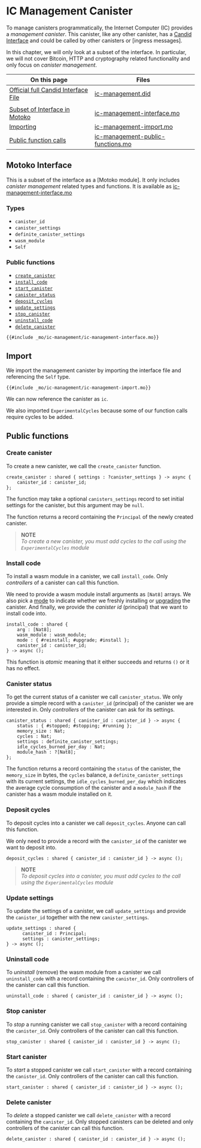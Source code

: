 # IC Management Canister

To manage canisters programmatically, the Internet Computer (IC) provides a _management canister_. This canister, like any other canister, has a [Candid Interface](/internet-computer-programming-concepts/async-data/candid.html) and could be called by other canisters or [ingress messages].

In this chapter, we will only look at a subset of the interface. In particular, we will not cover Bitcoin, HTTP and cryptography related functionality and only focus on _canister management_.

| On this page                                                                                                             | Files                                                                                    |
| ------------------------------------------------------------------------------------------------------------------------ | ---------------------------------------------------------------------------------------- |
| [Official full Candid Interface File](https://internetcomputer.org/assets/files/ic-12eac4f36bb9c2f60f72a9e195253eba.did) | [ic-management.did](_mo/ic-management/ic-management.did)                                 |
|                                                                                                                          |                                                                                          |
| [Subset of Interface in Motoko](#motoko-interface)                                                                       | [ic-management-interface.mo](_mo/ic-management/ic-management-interface.mo)               |
| [Importing](#import)                                                                                                     | [ic-management-import.mo](_mo/ic-management/ic-management-import.mo)                     |
| [Public function calls](#public-functions)                                                                               | [ic-management-public-functions.mo](_mo/ic-management/ic-management-public-functions.mo) |

## Motoko Interface

This is a subset of the interface as a [Motoko module]. It only includes _canister management_ related types and functions. It is available as [ic-management-interface.mo](_mo/ic-management/ic-management-interface.mo)

### Types

- `canister_id`
- `canister_settings`
- `definite_canister_settings`
- `wasm_module`
- `Self`

### Public functions

- [`create_canister`](#create-canister)
- [`install_code`](#install-code)
- [`start_canister`](#start-canister)
- [`canister_status`](#canister-status)
- [`deposit_cycles`](#deposit-cycles)
- [`update_settings`](#update-settings)
- [`stop_canister`](#stop-canister)
- [`uninstall_code`](#uninstall-code)
- [`delete_canister`](#delete-canister)

```motoko
{{#include _mo/ic-management/ic-management-interface.mo}}
```

## Import

We import the management canister by importing the interface file and referencing the `Self` type.

```motoko
{{#include _mo/ic-management/ic-management-import.mo}}
```

We can now reference the canister as `ic`.

We also imported `ExperimentalCycles` because some of our function calls require cycles to be added.

## Public functions

### Create canister

To create a new canister, we call the `create_canister` function.

```motoko
create_canister : shared { settings : ?canister_settings } -> async {
    canister_id : canister_id;
};
```

The function may take a optional `canisters_settings` record to set initial settings for the canister, but this argument may be `null`.

The function returns a record containing the `Principal` of the newly created canister.

> **NOTE**  
> _To create a new canister, you must add cycles to the call using the `ExperimentalCycles` module_

### Install code

To install a wasm module in a canister, we call `install_code`. Only _controllers_ of a canister can call this function.

We need to provide a wasm module install arguments as `[Nat8]` arrays. We also pick a [mode](/internet-computer-programming-concepts/basic-memory-persistence/upgrades.html#reinstall-and-upgrade) to indicate whether we freshly installing or [upgrading](/internet-computer-programming-concepts/basic-memory-persistence/upgrades.html) the canister. And finally, we provide the _canister id_ (principal) that we want to install code into.

```motoko
install_code : shared {
    arg : [Nat8];
    wasm_module : wasm_module;
    mode : { #reinstall; #upgrade; #install };
    canister_id : canister_id;
} -> async ();
```

This function is _atomic_ meaning that it either succeeds and returns `()` or it has no effect.

### Canister status

To get the current status of a canister we call `canister_status`. We only provide a simple record with a `canister_id` (principal) of the canister we are interested in. Only _controllers_ of the canister can ask for its settings.

```motoko
canister_status : shared { canister_id : canister_id } -> async {
    status : { #stopped; #stopping; #running };
    memory_size : Nat;
    cycles : Nat;
    settings : definite_canister_settings;
    idle_cycles_burned_per_day : Nat;
    module_hash : ?[Nat8];
};
```

The function returns a record containing the `status` of the canister, the `memory_size` in bytes, the `cycles` balance, a `definite_canister_settings` with its current settings, the `idle_cycles_burned_per_day` which indicates the average cycle consumption of the canister and a `module_hash` if the canister has a wasm module installed on it.

### Deposit cycles

To deposit cycles into a canister we call `deposit_cycles`. Anyone can call this function.

We only need to provide a record with the `canister_id` of the canister we want to deposit into.

```motoko
deposit_cycles : shared { canister_id : canister_id } -> async ();
```

> **NOTE**  
> _To deposit cycles into a canister, you must add cycles to the call using the `ExperimentalCycles` module_

### Update settings

To update the settings of a canister, we call `update_settings` and provide the `canister_id` together with the new `canister_settings`.

```motoko
update_settings : shared {
      canister_id : Principal;
      settings : canister_settings;
} -> async ();
```

### Uninstall code

To _uninstall_ (remove) the wasm module from a canister we call `uninstall_code` with a record containing the `canister_id`. Only controllers of the canister can call this function.

```motoko
uninstall_code : shared { canister_id : canister_id } -> async ();
```

### Stop canister

To _stop_ a running canister we call `stop_canister` with a record containing the `canister_id`. Only controllers of the canister can call this function.

```motoko
stop_canister : shared { canister_id : canister_id } -> async ();
```

### Start canister

To _start_ a stopped canister we call `start_canister` with a record containing the `canister_id`. Only controllers of the canister can call this function.

```motoko
start_canister : shared { canister_id : canister_id } -> async ();
```

### Delete canister

To _delete_ a stopped canister we call `delete_canister` with a record containing the `canister_id`. Only stopped canisters can be deleted and only controllers of the canister can call this function.

```motoko
delete_canister : shared { canister_id : canister_id } -> async ();
```
